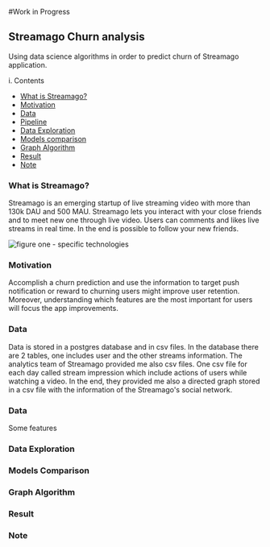 #Work in Progress

## Streamago Churn analysis
Using data science algorithms in order to predict churn of Streamago application.

i. Contents
+ [What is Streamago?](#streamago)
+ [Motivation](#motivation)
+ [Data](#data)
+ [Pipeline](#pipeline)
+ [Data Exploration](#data_exploration)
+ [Models comparison](#model_comparison)
+ [Graph Algorithm](#graph_algorithm)
+ [Result](#result)
+ [Note](#note)


### <a name="streamago"></a> What is Streamago?
Streamago is an emerging startup of live streaming video with more than 130k DAU and 500 MAU. Streamago lets you interact with your close friends and to meet new one through live video. Users can comments and likes live streams in real time. In the end is possible to follow your new friends.

![figure one - specific technologies](img/st.png)


### <a name="motivation"></a> Motivation
Accomplish a churn prediction and use the information to target push notification or reward to churning users might improve user retention. Moreover, understanding which features are the most important for users will focus the app improvements.

### <a name="data"></a> Data
Data is stored in a postgres database and in csv files. In the database there are 2 tables, one includes user and the other streams information. The analytics team of Streamago provided me also csv files. One csv file for each day called stream impression which include actions of users while watching a video. In the end, they provided me also a directed graph stored in a csv file with the information of the Streamago's social network.

### <a name="pipeline"></a> Data
Some features

### <a name="data_exploration"></a> Data Exploration

### <a name="model_comparison"></a> Models Comparison

### <a name="graph_algorithm"></a> Graph Algorithm

### <a name="result"></a> Result

### <a name="note"></a> Note
